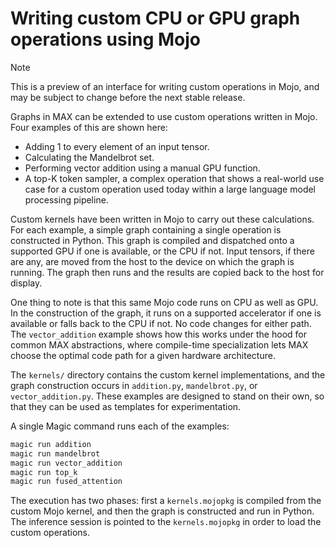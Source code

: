 # Writing custom CPU or GPU graph operations using Mojo

> [!NOTE]
> This is a preview of an interface for writing custom operations in Mojo,
> and may be subject to change before the next stable release.

Graphs in MAX can be extended to use custom operations written in Mojo. Four
examples of this are shown here:

- Adding 1 to every element of an input tensor.
- Calculating the Mandelbrot set.
- Performing vector addition using a manual GPU function.
- A top-K token sampler, a complex operation that shows a real-world use case
  for a custom operation used today within a large language model processing
  pipeline.

Custom kernels have been written in Mojo to carry out these calculations. For
each example, a simple graph containing a single operation is constructed
in Python. This graph is compiled and dispatched onto a supported GPU if one is
available, or the CPU if not. Input tensors, if there are any, are moved from
the host to the device on which the graph is running. The graph then runs and
the results are copied back to the host for display.

One thing to note is that this same Mojo code runs on CPU as well as GPU. In
the construction of the graph, it runs on a supported accelerator if one is
available or falls back to the CPU if not. No code changes for either path.
The `vector_addition` example shows how this works under the hood for common
MAX abstractions, where compile-time specialization lets MAX choose the optimal
code path for a given hardware architecture.

The `kernels/` directory contains the custom kernel implementations, and the
graph construction occurs in `addition.py`, `mandelbrot.py`, or
`vector_addition.py`. These examples are designed to stand on their own, so
that they can be used as templates for experimentation.

A single Magic command runs each of the examples:

```sh
magic run addition
magic run mandelbrot
magic run vector_addition
magic run top_k
magic run fused_attention
```

The execution has two phases: first a `kernels.mojopkg` is compiled from the
custom Mojo kernel, and then the graph is constructed and run in Python. The
inference session is pointed to the `kernels.mojopkg` in order to load the
custom operations.
